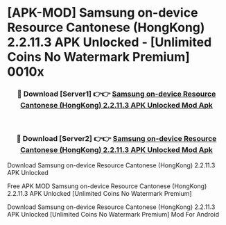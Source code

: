 # [APK-MOD] Samsung on-device Resource Cantonese (HongKong) 2.2.11.3 APK Unlocked - [Unlimited Coins No Watermark Premium] 0010x



<div align="center">
<h3>🔴 Download [Server1] 👉👉 <a href="https://momento.my/?title=Samsung_on-device_Resource_Cantonese_(HongKong)_2.2.11.3_APK_Unlocked">Samsung on-device Resource Cantonese (HongKong) 2.2.11.3 APK Unlocked Mod Apk</a></h3><br>

<h3>🔴 Download [Server2] 👉👉 <a href="https://momento.my/?title=Samsung_on-device_Resource_Cantonese_(HongKong)_2.2.11.3_APK_Unlocked">Samsung on-device Resource Cantonese (HongKong) 2.2.11.3 APK Unlocked Mod Apk</a></h3>
</div>



Download Samsung on-device Resource Cantonese (HongKong) 2.2.11.3 APK Unlocked 

Free APK MOD Samsung on-device Resource Cantonese (HongKong) 2.2.11.3 APK Unlocked [Unlimited Coins No Watermark Premium]

Download Samsung on-device Resource Cantonese (HongKong) 2.2.11.3 APK Unlocked [Unlimited Coins No Watermark Premium] Mod For Android
